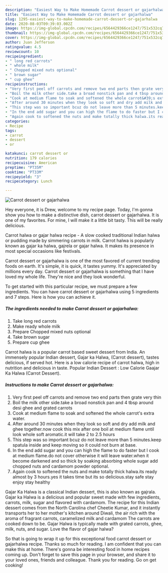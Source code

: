 ```yaml
---
description: "Easiest Way to Make Homemade Carrot dessert or gajarhalwa"
title: "Easiest Way to Make Homemade Carrot dessert or gajarhalwa"
slug: 1295-easiest-way-to-make-homemade-carrot-dessert-or-gajarhalwa
date: 2020-08-03T09:39:03.002Z
image: https://img-global.cpcdn.com/recipes/6564429366ce1247/751x532cq70/carrot-dessert-or-gajarhalwa-recipe-main-photo.jpg
thumbnail: https://img-global.cpcdn.com/recipes/6564429366ce1247/751x532cq70/carrot-dessert-or-gajarhalwa-recipe-main-photo.jpg
cover: https://img-global.cpcdn.com/recipes/6564429366ce1247/751x532cq70/carrot-dessert-or-gajarhalwa-recipe-main-photo.jpg
author: Juan Jefferson
ratingvalue: 4.5
reviewcount: 10
recipeingredient:
- " long red carrots"
- " whole milk"
- " Chopped mixed nuts optional"
- " brown sugar"
- " cup ghee"
recipeinstructions:
- "Very first peel off carrots and remove two end parts then grate very thin"
- "Boil the milk other side.take a broad nonstick pan and 4 tbsp around desi ghee and grated carrots"
- "Cook at medium flame to soak and softened the whole carrot&#39;s extra water."
- "After around 30 minutes when they look so soft and dry add milk and ghee together.now cook this mix after one boil at medium flame until look whole soft aromatic.it will take 2 to 2.5 hours"
- "This step was so important bcuz do not leave more than 5 minutes.keep spatula inside and keep moving so it could not burn at base."
- "In the end add sugar and you can high the flame to do faster but I cook at medium flame.do not cover otherwise it will leave water.when it become darkened and so thick by soaking absorbing whole sugar add chopped nuts and cardamom powder optional."
- "Again cook to softened the nuts and make totally thick halwa.its ready almost by 3 hours.yes it takes time but its so delicious.stay safe stay enjoy stay healthy"
categories:
- Recipe
tags:
- carrot
- dessert
- or

katakunci: carrot dessert or 
nutrition: 179 calories
recipecuisine: American
preptime: "PT35M"
cooktime: "PT33M"
recipeyield: "3"
recipecategory: Lunch

---
```



![Carrot dessert or gajarhalwa](https://img-global.cpcdn.com/recipes/6564429366ce1247/751x532cq70/carrot-dessert-or-gajarhalwa-recipe-main-photo.jpg)

Hey everyone, it is Drew, welcome to my recipe page. Today, I'm gonna show you how to make a distinctive dish, carrot dessert or gajarhalwa. It is one of my favorites. For mine, I will make it a little bit tasty. This will be really delicious.

Carrot halwa or gajar halwa recipe - A slow cooked traditional Indian halwa or pudding made by simmering carrots in milk. Carrot halwa is popularly known as gajar ka halwa, gajrela or gajar halwa. It makes its presence in most special occasions like festivals.

Carrot dessert or gajarhalwa is one of the most favored of current trending foods on earth. It's simple, it is quick, it tastes yummy. It's appreciated by millions every day. Carrot dessert or gajarhalwa is something that I have loved my whole life. They're nice and they look wonderful.


To get started with this particular recipe, we must prepare a few ingredients. You can have carrot dessert or gajarhalwa using 5 ingredients and 7 steps. Here is how you can achieve it.

<!--inarticleads1-->

##### The ingredients needed to make Carrot dessert or gajarhalwa:

1. Take  long red carrots
1. Make ready  whole milk
1. Prepare  Chopped mixed nuts optional
1. Take  brown sugar
1. Prepare  cup ghee


Carrot halwa is a popular carrot based sweet dessert from India. An immensely popular Indian dessert, Gajar ka Halwa, (Carrot dessert), tastes delicious, if served hot. Here is a low calorie recipe of carrot halwa, high in nutrition and delicious in taste. Popular Indian Dessert : Low Calorie Gaajar Ka Halwa (Carrot Dessert). 

<!--inarticleads2-->

##### Instructions to make Carrot dessert or gajarhalwa:

1. Very first peel off carrots and remove two end parts then grate very thin
1. Boil the milk other side.take a broad nonstick pan and 4 tbsp around desi ghee and grated carrots
1. Cook at medium flame to soak and softened the whole carrot&#39;s extra water.
1. After around 30 minutes when they look so soft and dry add milk and ghee together.now cook this mix after one boil at medium flame until look whole soft aromatic.it will take 2 to 2.5 hours
1. This step was so important bcuz do not leave more than 5 minutes.keep spatula inside and keep moving so it could not burn at base.
1. In the end add sugar and you can high the flame to do faster but I cook at medium flame.do not cover otherwise it will leave water.when it become darkened and so thick by soaking absorbing whole sugar add chopped nuts and cardamom powder optional.
1. Again cook to softened the nuts and make totally thick halwa.its ready almost by 3 hours.yes it takes time but its so delicious.stay safe stay enjoy stay healthy


Gajar Ka Halwa is a classical Indian dessert, this is also known as gajrala. Gajar ka Halwa is a delicious and popular sweet made with few ingredients, carrots, milk, sugar and flavored with cardamom. The recipe for this Indian dessert comes from the North Carolina chef Cheetie Kumar, and it instantly transports her to her mother&#39;s kitchen around Diwali, the air rich with the aroma of fragrant carrots, caramelized milk and cardamom The carrots are cooked down to be. Gajar Halwa is typically made with grated carrots, ghee, milk, nuts, and sugar. Love the flavor of gajar halwa? 

So that is going to wrap it up for this exceptional food carrot dessert or gajarhalwa recipe. Thanks so much for reading. I am confident that you can make this at home. There's gonna be interesting food in home recipes coming up. Don't forget to save this page in your browser, and share it to your loved ones, friends and colleague. Thank you for reading. Go on get cooking!
